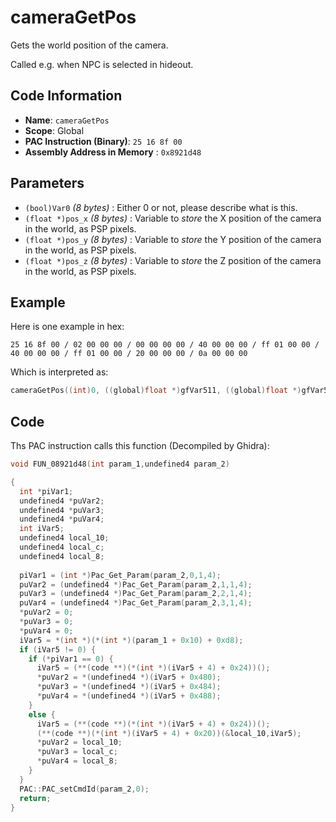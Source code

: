 # cameraGetPos

Gets the world position of the camera.

Called e.g. when NPC is selected in hideout.

## Code Information

- **Name**: `cameraGetPos`
- **Scope**: Global
- **PAC Instruction (Binary)**: `25 16 8f 00`
- **Assembly Address in Memory** : `0x8921d48`

## Parameters

- `(bool)Var0` *(8 bytes)* : Either 0 or not, please describe what is this.
- `(float *)pos_x` *(8 bytes)* : Variable to *store* the X position of the camera in the world, as PSP pixels.
- `(float *)pos_y` *(8 bytes)* : Variable to *store* the Y position of the camera in the world, as PSP pixels.
- `(float *)pos_z` *(8 bytes)* : Variable to *store* the Z position of the camera in the world, as PSP pixels.

## Example

Here is one example in hex:

```25 16 8f 00 / 02 00 00 00 / 00 00 00 00 / 40 00 00 00 / ff 01 00 00 / 40 00 00 00 / ff 01 00 00 / 20 00 00 00 / 0a 00 00 00```

Which is interpreted as:

```c
cameraGetPos((int)0, ((global)float *)gfVar511, ((global)float *)gfVar511, (float *)fVar10)
```

## Code

Ths PAC instruction calls this function (Decompiled by Ghidra):

```c
void FUN_08921d48(int param_1,undefined4 param_2)

{
  int *piVar1;
  undefined4 *puVar2;
  undefined4 *puVar3;
  undefined4 *puVar4;
  int iVar5;
  undefined4 local_10;
  undefined4 local_c;
  undefined4 local_8;
  
  piVar1 = (int *)Pac_Get_Param(param_2,0,1,4);
  puVar2 = (undefined4 *)Pac_Get_Param(param_2,1,1,4);
  puVar3 = (undefined4 *)Pac_Get_Param(param_2,2,1,4);
  puVar4 = (undefined4 *)Pac_Get_Param(param_2,3,1,4);
  *puVar2 = 0;
  *puVar3 = 0;
  *puVar4 = 0;
  iVar5 = *(int *)(*(int *)(param_1 + 0x10) + 0xd8);
  if (iVar5 != 0) {
    if (*piVar1 == 0) {
      iVar5 = (**(code **)(*(int *)(iVar5 + 4) + 0x24))();
      *puVar2 = *(undefined4 *)(iVar5 + 0x480);
      *puVar3 = *(undefined4 *)(iVar5 + 0x484);
      *puVar4 = *(undefined4 *)(iVar5 + 0x488);
    }
    else {
      iVar5 = (**(code **)(*(int *)(iVar5 + 4) + 0x24))();
      (**(code **)(*(int *)(iVar5 + 4) + 0x20))(&local_10,iVar5);
      *puVar2 = local_10;
      *puVar3 = local_c;
      *puVar4 = local_8;
    }
  }
  PAC::PAC_setCmdId(param_2,0);
  return;
}
```

